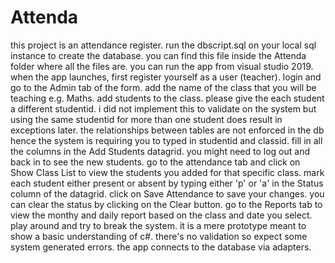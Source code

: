 # Attenda
this project is an attendance register.
run the dbscript.sql on your local sql instance to create the database.
you can find this file inside the Attenda folder where all the files are.
you can run the app from visual studio 2019. 
when the app launches, first register yourself as a user (teacher).
login and go to the Admin tab of the form.
add the name of the class that you will be teaching e.g. Maths.
add students to the class. please give the each student a different studentid. 
i did not implement this to validate on the system but using the same studentid for more than one student does result in exceptions later.
the relationships between tables are not enforced in the db hence the system is requiring you to typed in studentid and classid.
fill in all the columns in the Add Students datagrid. 
you might need to log out and back in to see the new students.
go to the attendance tab and click on Show Class List to view the students you added for that specific class.
mark each student either present or absent by typing either 'p' or 'a' in the Status column of the datagrid.
click on Save Attendance to save your changes.
you can clear the status by clicking on the Clear button.
go to the Reports tab to view the monthy and daily report based on the class and date you select.
play around and try to break the system.
it is a mere prototype meant to show a basic understanding of c#.
there's no validation so expect some system generated errors.
the app connects to the database via adapters.
